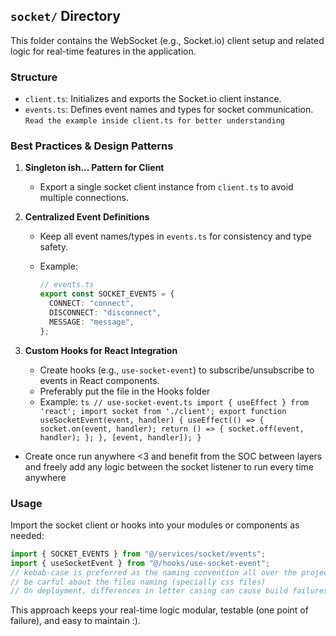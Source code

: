 ## `socket/` Directory

This folder contains the WebSocket (e.g., Socket.io) client setup and related logic for real-time features in the application.

### Structure

- `client.ts`: Initializes and exports the Socket.io client instance.
- `events.ts`: Defines event names and types for socket communication.
  `Read the example inside client.ts for better understanding`

### Best Practices & Design Patterns

1. **Singleton ish... Pattern for Client**

   - Export a single socket client instance from `client.ts` to avoid multiple connections.

2. **Centralized Event Definitions**

   - Keep all event names/types in `events.ts` for consistency and type safety.
   - Example:

     ```ts
     // events.ts
     export const SOCKET_EVENTS = {
       CONNECT: "connect",
       DISCONNECT: "disconnect",
       MESSAGE: "message",
     };
     ```

3. **Custom Hooks for React Integration**
   - Create hooks (e.g., `use-socket-event`) to subscribe/unsubscribe to events in React components.
   - Preferably put the file in the Hooks folder
   - Example:
     `ts
// use-socket-event.ts
import { useEffect } from 'react';
import socket from './client';
export function useSocketEvent(event, handler) {
 useEffect(() => {
	 socket.on(event, handler);
	 return () => { socket.off(event, handler); };
 }, [event, handler]);
}
`

- Create once run anywhere <3 and benefit from the SOC between layers and freely add any logic between the socket listener to run every time anywhere

### Usage

Import the socket client or hooks into your modules or components as needed:

```ts
import { SOCKET_EVENTS } from "@/services/socket/events";
import { useSocketEvent } from "@/hooks/use-socket-event";
// kebab-case is preferred as the naming convention all over the project
// be carful about the files naming (specially css files)
// On deployment, differences in letter casing can cause build failures on Linux (but not on Windows).
```

This approach keeps your real-time logic modular, testable (one point of failure), and easy to maintain :).
